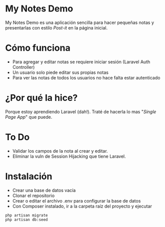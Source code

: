 # My Notes Demo

My Notes Demo es una aplicación sencilla para hacer pequeñas notas y presentarlas con estilo *Post-it* en la página inicial.

# Cómo funciona
  - Para agregar y editar notas se requiere iniciar sesión (Laravel Auth Controller)
  - Un usuario solo piede editar sus propias notas
  - Para ver las notas de todos los usuarios no hace falta estar autenticado

# ¿Por qué la hice?
Porque estoy aprendiendo Laravel (dah!). Traté de hacerla lo mas "*Single Page App*" que puede. 

# To Do
  - Validar los campos de la nota al crear y editar.
  - Eliminar la vuln de Session Hijacking que tiene Laravel.
  
# Instalación
 - Crear una base de datos vacía
 - Clonar el repositorio
 - Crear o editar el archivo .env para configurar la base de datos
 - Con Composer instalado, ir a la carpeta raíz del proyecto y ejecutar
```composer install 
php artisan migrate
php artisan db:seed
```
